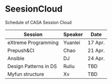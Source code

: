 # SeesionCloud
Schedule of CASA Session Cloud

Session|Speaker|Date
-------|-------|----
eXtreme Programming|Yuanlei|17 Apr.
Prepush&CI|Chao|21 Apr.
Ansible|DJ|24 Apr.
Design Patterns in DS|Ruliu|TBD
Myfun structure|Xv|TBD
